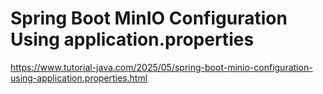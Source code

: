 # Spring Boot MinIO Configuration Using application.properties
<a href="https://www.tutorial-java.com/2025/05/spring-boot-minio-configuration-using_01425732550.html">https://www.tutorial-java.com/2025/05/spring-boot-minio-configuration-using-application.properties.html</a>
